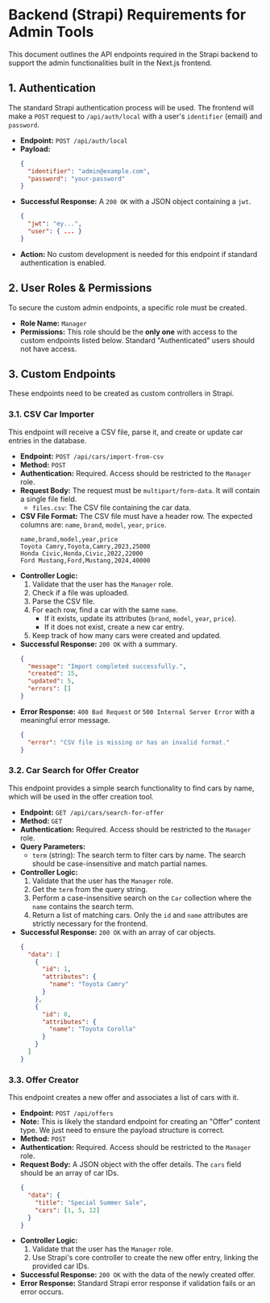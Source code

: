 # Backend (Strapi) Requirements for Admin Tools

This document outlines the API endpoints required in the Strapi backend to support the admin functionalities built in the Next.js frontend.

## 1. Authentication

The standard Strapi authentication process will be used. The frontend will make a `POST` request to `/api/auth/local` with a user's `identifier` (email) and `password`.

- **Endpoint:** `POST /api/auth/local`
- **Payload:**
  ```json
  {
    "identifier": "admin@example.com",
    "password": "your-password"
  }
  ```
- **Successful Response:** A `200 OK` with a JSON object containing a `jwt`.
  ```json
  {
    "jwt": "ey...",
    "user": { ... }
  }
  ```
- **Action:** No custom development is needed for this endpoint if standard authentication is enabled.

## 2. User Roles & Permissions

To secure the custom admin endpoints, a specific role must be created.

- **Role Name:** `Manager`
- **Permissions:** This role should be the **only one** with access to the custom endpoints listed below. Standard "Authenticated" users should not have access.

## 3. Custom Endpoints

These endpoints need to be created as custom controllers in Strapi.

### 3.1. CSV Car Importer

This endpoint will receive a CSV file, parse it, and create or update car entries in the database.

- **Endpoint:** `POST /api/cars/import-from-csv`
- **Method:** `POST`
- **Authentication:** Required. Access should be restricted to the `Manager` role.
- **Request Body:** The request must be `multipart/form-data`. It will contain a single file field.
  - `files.csv`: The CSV file containing the car data.
- **CSV File Format:**
  The CSV file must have a header row. The expected columns are: `name`, `brand`, `model`, `year`, `price`.
  ```csv
  name,brand,model,year,price
  Toyota Camry,Toyota,Camry,2023,25000
  Honda Civic,Honda,Civic,2022,22000
  Ford Mustang,Ford,Mustang,2024,40000
  ```
- **Controller Logic:**
  1.  Validate that the user has the `Manager` role.
  2.  Check if a file was uploaded.
  3.  Parse the CSV file.
  4.  For each row, find a car with the same `name`.
      -   If it exists, update its attributes (`brand`, `model`, `year`, `price`).
      -   If it does not exist, create a new car entry.
  5.  Keep track of how many cars were created and updated.
- **Successful Response:** `200 OK` with a summary.
  ```json
  {
    "message": "Import completed successfully.",
    "created": 15,
    "updated": 5,
    "errors": []
  }
  ```
- **Error Response:** `400 Bad Request` or `500 Internal Server Error` with a meaningful error message.
  ```json
  {
    "error": "CSV file is missing or has an invalid format."
  }
  ```

### 3.2. Car Search for Offer Creator

This endpoint provides a simple search functionality to find cars by name, which will be used in the offer creation tool.

- **Endpoint:** `GET /api/cars/search-for-offer`
- **Method:** `GET`
- **Authentication:** Required. Access should be restricted to the `Manager` role.
- **Query Parameters:**
  - `term` (string): The search term to filter cars by name. The search should be case-insensitive and match partial names.
- **Controller Logic:**
  1.  Validate that the user has the `Manager` role.
  2.  Get the `term` from the query string.
  3.  Perform a case-insensitive search on the `Car` collection where the `name` contains the search term.
  4.  Return a list of matching cars. Only the `id` and `name` attributes are strictly necessary for the frontend.
- **Successful Response:** `200 OK` with an array of car objects.
  ```json
  {
    "data": [
      {
        "id": 1,
        "attributes": {
          "name": "Toyota Camry"
        }
      },
      {
        "id": 8,
        "attributes": {
          "name": "Toyota Corolla"
        }
      }
    ]
  }
  ```

### 3.3. Offer Creator

This endpoint creates a new offer and associates a list of cars with it.

- **Endpoint:** `POST /api/offers`
- **Note:** This is likely the standard endpoint for creating an "Offer" content type. We just need to ensure the payload structure is correct.
- **Method:** `POST`
- **Authentication:** Required. Access should be restricted to the `Manager` role.
- **Request Body:** A JSON object with the offer details. The `cars` field should be an array of car IDs.
  ```json
  {
    "data": {
      "title": "Special Summer Sale",
      "cars": [1, 5, 12]
    }
  }
  ```
- **Controller Logic:**
  1.  Validate that the user has the `Manager` role.
  2.  Use Strapi's core controller to create the new offer entry, linking the provided car IDs.
- **Successful Response:** `200 OK` with the data of the newly created offer.
- **Error Response:** Standard Strapi error response if validation fails or an error occurs. 
